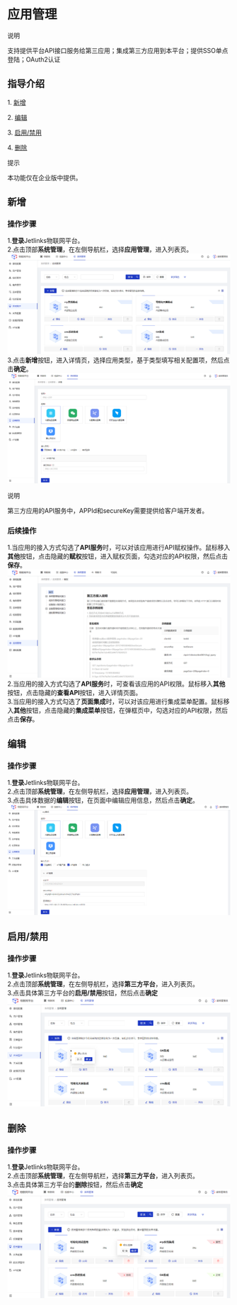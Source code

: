 # 应用管理

<div class='explanation primary'>
  <p class='explanation-title-warp'>
    <span class='iconfont icon-bangzhu explanation-icon'></span>
    <span class='explanation-title font-weight'>说明</span>
  </p>
 支持提供平台API接口服务给第三应用；集成第三方应用到本平台；提供SSO单点登陆；OAuth2认证 
</div>

## 指导介绍

  <p>1. <a href="/System_settings/System_application_management.html#新增" >新增</a></p>
  <p>2. <a href="/System_settings/System_application_management.html#编辑" >编辑</a></p>
  <p>3. <a href="/System_settings/System_application_management.html#启用-禁用" >启用/禁用</a></p>
  <p>4. <a href="/System_settings/System_application_management.html#删除" >删除</a></p>

<div class='explanation info'>
  <p class='explanation-title-warp'> 
    <span class='iconfont icon-tishi explanation-icon'></span>
    <span class='explanation-title font-weight'>提示</span>
  </p>
本功能仅在企业版中提供。
</div>

## 新增
### 操作步骤
1.**登录**Jetlinks物联网平台。</br>
2.点击顶部**系统管理**，在左侧导航栏，选择**应用管理**，进入列表页。</br>
![](./img/174.png)
3.点击**新增**按钮，进入详情页，选择应用类型，基于类型填写相关配置项，然后点击**确定**。</br>
![](./img/175.png)
<div class='explanation primary'>
  <p class='explanation-title-warp'>
    <span class='iconfont icon-bangzhu explanation-icon'></span>
    <span class='explanation-title font-weight'>说明</span>
  </p>
第三方应用的API服务中，APPId和secureKey需要提供给客户端开发者。 
</div>

### 后续操作
1.当应用的接入方式勾选了**API服务**时，可以对该应用进行API赋权操作。鼠标移入**其他**按钮，点击隐藏的**赋权**按钮，进入赋权页面，勾选对应的API权限，然后点击**保存**。
![](./img/176.png)
2.当应用的接入方式勾选了**API服务**时，可查看该应用的API权限。鼠标移入**其他**按钮，点击隐藏的**查看API**按钮，进入详情页面。</br>
3.当应用的接入方式勾选了**页面集成**时，可以对该应用进行集成菜单配置。鼠标移入**其他**按钮，点击隐藏的**集成菜单**按钮，在弹框页中，勾选对应的API权限，然后点击**保存**。</br>

## 编辑
### 操作步骤
1.**登录**Jetlinks物联网平台。</br>
2.点击顶部**系统管理**，在左侧导航栏，选择**应用管理**，进入列表页。</br>
3.点击具体数据的**编辑**按钮，在页面中编辑应用信息，然后点击**确定**。</br>
![](./img/177.png)


## 启用/禁用
### 操作步骤
1.**登录**Jetlinks物联网平台。</br>
2.点击顶部**系统管理**，在左侧导航栏，选择**第三方平台**，进入列表页。</br>
3.点击具体第三方平台的**启用/禁用**按钮，然后点击**确定**
![](./img/179.png)

## 删除
### 操作步骤
1.**登录**Jetlinks物联网平台。</br>
2.点击顶部**系统管理**，在左侧导航栏，选择**第三方平台**，进入列表页。</br>
3.点击具体第三方平台的**删除**按钮，然后点击**确定**
![](./img/180.png)
